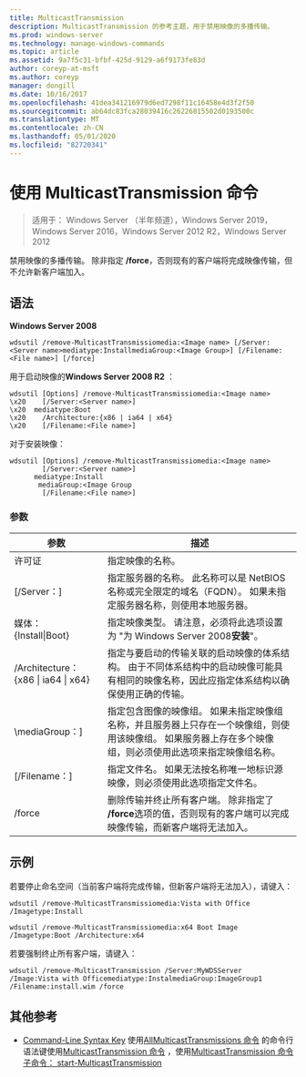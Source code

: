 ```yaml
---
title: MulticastTransmission
description: MulticastTransmission 的参考主题，用于禁用映像的多播传输。
ms.prod: windows-server
ms.technology: manage-windows-commands
ms.topic: article
ms.assetid: 9a7f5c31-bfbf-425d-9129-a6f9173fe83d
author: coreyp-at-msft
ms.author: coreyp
manager: dongill
ms.date: 10/16/2017
ms.openlocfilehash: 41dea341216979d6ed7298f11c16458e4d3f2f50
ms.sourcegitcommit: ab64dc83fca28039416c26226815502d0193500c
ms.translationtype: MT
ms.contentlocale: zh-CN
ms.lasthandoff: 05/01/2020
ms.locfileid: "82720341"
---
```

# <a name="using-the-remove-multicasttransmission-command"></a>使用 MulticastTransmission 命令

> 适用于： Windows Server （半年频道），Windows Server 2019，Windows Server 2016，Windows Server 2012 R2，Windows Server 2012

禁用映像的多播传输。 除非指定 **/force**，否则现有的客户端将完成映像传输，但不允许新客户端加入。

## <a name="syntax"></a>语法
**Windows Server 2008**
```
wdsutil /remove-MulticastTransmissiomedia:<Image name> [/Server:<Server name>mediatype:InstallmediaGroup:<Image Group>] [/Filename:<File name>] [/force]
```
用于启动映像的**Windows Server 2008 R2** ：
```
wdsutil [Options] /remove-MulticastTransmissiomedia:<Image name>
\x20    [/Server:<Server name>]
\x20  mediatype:Boot
\x20    /Architecture:{x86 | ia64 | x64}
\x20    [/Filename:<File name>]
```
对于安装映像：
```
wdsutil [Options] /remove-MulticastTransmissiomedia:<Image name>
        [/Server:<Server name>]
      mediatype:Install
       mediaGroup:<Image Group
        [/Filename:<File name>]
```
### <a name="parameters"></a>参数
|参数|描述|
|-------|--------|
许可证<Image name>|指定映像的名称。|
|[/Server：<Server name>]|指定服务器的名称。 此名称可以是 NetBIOS 名称或完全限定的域名（FQDN）。 如果未指定服务器名称，则使用本地服务器。|
媒体： {Install&#124;Boot}|指定映像类型。 请注意，必须将此选项设置为 "为 Windows Server 2008**安装**"。|
|/Architecture： {x86 &#124; ia64 &#124; x64}|指定与要启动的传输关联的启动映像的体系结构。 由于不同体系结构中的启动映像可能具有相同的映像名称，因此应指定体系结构以确保使用正确的传输。|
|\mediaGroup：<Image group name>]|指定包含图像的映像组。 如果未指定映像组名称，并且服务器上只存在一个映像组，则使用该映像组。 如果服务器上存在多个映像组，则必须使用此选项来指定映像组名称。|
|[/Filename：<File name>]|指定文件名。 如果无法按名称唯一地标识源映像，则必须使用此选项指定文件名。|
|/force|删除传输并终止所有客户端。 除非指定了 **/force**选项的值，否则现有的客户端可以完成映像传输，而新客户端将无法加入。|
## <a name="examples"></a>示例
若要停止命名空间（当前客户端将完成传输，但新客户端将无法加入），请键入：
```
wdsutil /remove-MulticastTransmissiomedia:Vista with Office
/Imagetype:Install
```
```
wdsutil /remove-MulticastTransmissiomedia:x64 Boot Image
/Imagetype:Boot /Architecture:x64
```
若要强制终止所有客户端，请键入：
```
wdsutil /remove-MulticastTransmission /Server:MyWDSServer
/Image:Vista with Officemediatype:InstalmediaGroup:ImageGroup1
/Filename:install.wim /force
```
## <a name="additional-references"></a>其他参考
- [Command-Line Syntax Key](command-line-syntax-key.md)
使用[AllMulticastTransmissions 命令](using-the-get-allmulticasttransmissions-command.md)
的命令行语法键使用[MulticastTransmission 命令](using-the-get-multicasttransmission-command.md)
，使用[MulticastTransmission 命令](using-the-new-multicasttransmission-command.md)
[子命令： start-MulticastTransmission](subcommand-start-multicasttransmission.md)
